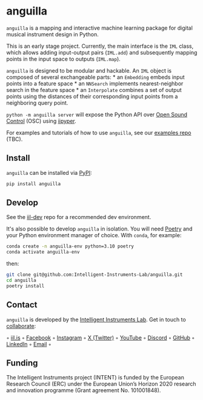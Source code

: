 # anguilla

`anguilla` is a mapping and interactive machine learning package for digital musical instrument design in Python.

This is an early stage project. Currently, the main interface is the `IML` class, which allows adding input-output pairs (`IML.add`) and subsequently mapping points in the input space to outputs (`IML.map`). 

`anguilla` is designed to be modular and hackable. An `IML` object is composed of several exchangeable parts:
    * an `Embedding` embeds input points into a feature space
    * an `NNSearch` implements nearest-neighbor search in the feature space
    * an `Interpolate` combines a set of output points using the distances of their corresponding input points from a neighboring query point.

`python -m anguilla server` will expose the Python API over [Open Sound Control](https://en.wikipedia.org/wiki/Open_Sound_Control) (OSC) using [iipyper](https://github.com/intelligent-instruments-lab/iipyper).

For examples and tutorials of how to use `anguilla`, see our [examples repo](https://github.com/intelligent-instruments-lab/iil-examples) (TBC).

## Install

`anguilla` can be installed via [PyPI](https://pypi.org/project/anguilla):

```sh
pip install anguilla
```

## Develop

See the [iil-dev](https://github.com/Intelligent-Instruments-Lab/iil-dev) repo for a recommended dev environment. 

It's also possible to develop `anguilla` in isolation. You will need [Poetry](https://python-poetry.org/) and your Python environment manager of choice. With `conda`, for example:

```sh
conda create -n anguilla-env python=3.10 poetry
conda activate anguilla-env
```

then:

```sh
git clone git@github.com:Intelligent-Instruments-Lab/anguilla.git
cd anguilla
poetry install
```

## Contact

`anguilla` is developed by the [Intelligent Instruments Lab](https://iil.is/about). Get in touch to [collaborate](https://iil.is/collaborate):

 ◦ <a href="https://iil.is" target="_blank" rel="noopener" title="Intelligent Instrumets Lab">iil.is</a> ◦ 
<a href="https://facebook.com/intelligentinstrumentslab" target="_blank" rel="noopener" title="facebook.com">Facebook</a> ◦ 
<a href="https://instagram.com/intelligentinstruments" target="_blank" rel="noopener" title="instagram.com">Instagram</a> ◦ 
<a href="https://x.com/_iil_is" target="_blank" rel="noopener" title="x.com">X (Twitter)</a> ◦ 
<a href="https://youtube.com/@IntelligentInstruments" target="_blank" rel="noopener" title="youtube.com">YouTube</a> ◦ 
<a href="https://discord.gg/fY9GYMebtJ" target="_blank" rel="noopener" title="discord.gg">Discord</a> ◦ 
<a href="https://github.com/intelligent-instruments-lab" target="_blank" rel="noopener" title="github.com">GitHub</a> ◦ 
<a href="https://www.linkedin.com/company/intelligent-instruments-lab" target="_blank" rel="noopener" title="www.linkedin.com">LinkedIn</a> ◦ 
<a href="mailto:iil@lhi.is" target="_blank" rel="noopener" title="">Email</a> ◦ 

## Funding

The Intelligent Instruments project (INTENT) is funded by the European Research Council (ERC) under the European Union’s Horizon 2020 research and innovation programme (Grant agreement No. 101001848).
